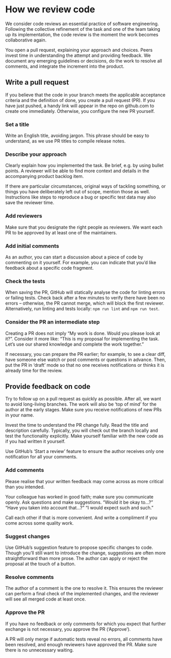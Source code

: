 # How we review code

We consider code reviews an essential practice of software engineering. Following the collective refinement of the task and one of the team taking up its implementation, the code review is the moment the work becomes collaborative again.

You open a pull request, explaining your approach and choices. Peers invest time in understanding the attempt and providing feedback. We document any emerging guidelines or decisions, do the work to resolve all comments, and integrate the increment into the product.

## Write a pull request

If you believe that the code in your branch meets the applicable acceptance criteria and the definition of done, you create a pull request (PR). If you have just pushed, a handy link will appear in the repo on github.com to create one immediately. Otherwise, you configure the new PR yourself.

### Set a title

Write an English title, avoiding jargon. This phrase should be easy to understand, as we use PR titles to compile release notes.

### Describe your approach

Clearly explain how you implemented the task. Be brief, e.g. by using bullet points. A reviewer will be able to find more context and details in the accompanying product backlog item.

If there are particular circumstances, original ways of tackling something, or things you have deliberately left out of scope, mention those as well. Instructions like steps to reproduce a bug or specific test data may also save the reviewer time.

### Add reviewers

Make sure that you designate the right people as reviewers. We want each PR to be approved by at least one of the maintainers.

### Add initial comments

As an author, you can start a discussion about a piece of code by commenting on it yourself. For example, you can indicate that you’d like feedback about a specific code fragment.

### Check the tests

When saving the PR, GitHub will statically analyse the code for linting errors or failing tests. Check back after a few minutes to verify there have been no errors – otherwise, the PR cannot merge, which will block the first reviewer. Alternatively, run linting and tests locally: `npm run lint` and `npm run test`.

### Consider the PR an intermediate step

Creating a PR does not imply “My work is done. Would you please look at it?”. Consider it more like: “This is my proposal for implementing the task. Let’s use our shared knowledge and complete the work together.”

If necessary, you can prepare the PR earlier; for example, to see a clear diff, have someone else watch or post comments or questions in advance. Then, put the PR in ‘draft’ mode so that no one receives notifications or thinks it is already time for the review.

## Provide feedback on code

Try to follow up on a pull request as quickly as possible. After all, we want to avoid long-living branches. The work will also be ‘top of mind’ for the author at the early stages. Make sure you receive notifications of new PRs in your name.

Invest the time to understand the PR change fully. Read the title and description carefully. Typically, you will check out the branch locally and test the functionality explicitly. Make yourself familiar with the new code as if you had written it yourself.

Use GitHub’s ‘Start a review’ feature to ensure the author receives only one notification for all your comments.

### Add comments

Please realise that your written feedback may come across as more critical than you intended.

Your colleague has worked in good faith; make sure you communicate openly. Ask questions and make suggestions. “Would it be okay to…?” “Have you taken into account that…?” “I would expect such and such.”

Call each other if that is more convenient. And write a compliment if you come across some quality work.

### Suggest changes

Use GitHub’s suggestion feature to propose specific changes to code. Though you’ll still want to introduce the change, suggestions are often more straightforward than more prose. The author can apply or reject the proposal at the touch of a button.

### Resolve comments

The author of a comment is the one to resolve it. This ensures the reviewer can perform a final check of the implemented changes, and the reviewer will see all merged code at least once.

### Approve the PR

If you have no feedback or only comments for which you expect that further exchange is not necessary, you approve the PR (‘Approve’).

A PR will only merge if automatic tests reveal no errors, all comments have been resolved, and enough reviewers have approved the PR. Make sure there is no unnecessary waiting.
